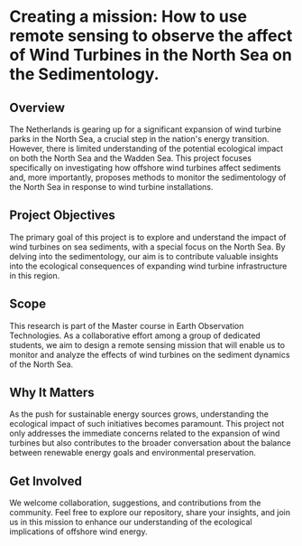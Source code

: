 # Creating a mission: How to use remote sensing to observe the affect of Wind Turbines in the North Sea on the Sedimentology.

## Overview

The Netherlands is gearing up for a significant expansion of wind turbine parks in the North Sea, a crucial step in the nation's energy transition. However, there is limited understanding of the potential ecological impact on both the North Sea and the Wadden Sea. This project focuses specifically on investigating how offshore wind turbines affect sediments and, more importantly, proposes methods to monitor the sedimentology of the North Sea in response to wind turbine installations.

## Project Objectives

The primary goal of this project is to explore and understand the impact of wind turbines on sea sediments, with a special focus on the North Sea. By delving into the sedimentology, our aim is to contribute valuable insights into the ecological consequences of expanding wind turbine infrastructure in this region.

## Scope

This research is part of the Master course in Earth Observation Technologies. As a collaborative effort among a group of dedicated students, we aim to design a remote sensing mission that will enable us to monitor and analyze the effects of wind turbines on the sediment dynamics of the North Sea.

## Why It Matters

As the push for sustainable energy sources grows, understanding the ecological impact of such initiatives becomes paramount. This project not only addresses the immediate concerns related to the expansion of wind turbines but also contributes to the broader conversation about the balance between renewable energy goals and environmental preservation.

## Get Involved

We welcome collaboration, suggestions, and contributions from the community. Feel free to explore our repository, share your insights, and join us in this mission to enhance our understanding of the ecological implications of offshore wind energy.
